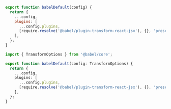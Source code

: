 ```js filename="example-addon/src/babel/babelDefault.js" renderer="common" language="js"
export function babelDefault(config) {
  return {
    ...config,
    plugins: [
      ...config.plugins,
      [require.resolve('@babel/plugin-transform-react-jsx'), {}, 'preset'],
    ],
  };
}
```

```ts filename="example-addon/src/babel/babelDefault.ts" renderer="common" language="ts"
import { TransformOptions } from '@babel/core';

export function babelDefault(config: TransformOptions) {
  return {
    ...config,
    plugins: [
      ...config.plugins,
      [require.resolve('@babel/plugin-transform-react-jsx'), {}, 'preset'],
    ],
  };
}
```

